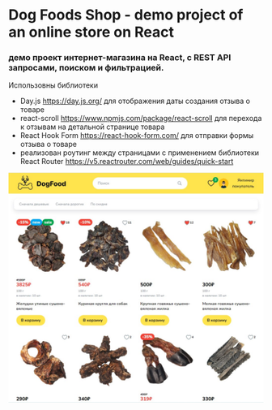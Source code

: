 # Dog Foods Shop - demo project of an online store on React
### демо проект интернет-магазина на React, с REST API запросами, поиском и фильтрацией. 

Использовны библиотеки 

- Day.js https://day.js.org/ для отображения даты создания отзыва о товаре 
- react-scroll https://www.npmjs.com/package/react-scroll для перехода к отзывам на детальной странице товара 
- React Hook Form https://react-hook-form.com/ для отправки формы отзыва о товаре 
- pеализован роутинг между страницами с применением библиотеки React Router https://v5.reactrouter.com/web/guides/quick-start

![Screenshot](screenshot.jpg)


